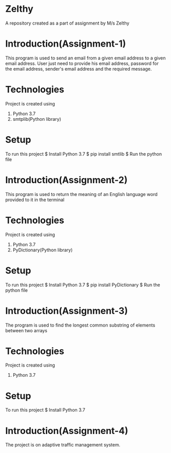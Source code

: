 # Zelthy
A repository created as a part of assignment by M/s Zelthy

# Introduction(Assignment-1)
This program is used to send an email from a given email address to a given email address. User just need to provide his email address, password for the email address, sender's email address and the required message. 

# Technologies
Project is created using
1) Python 3.7
2) smtplib(Python library)

# Setup
To run this project
$ Install Python 3.7
$ pip install smtlib
$ Run the python file

# Introduction(Assignment-2)
This program is used to return the meaning of an English language word provided to it in the terminal

# Technologies
Project is created using
1) Python 3.7
2) PyDictionary(Python library)

# Setup
To run this project
$ Install Python 3.7
$ pip install PyDictionary
$ Run the python file

# Introduction(Assignment-3)
The program is used to find the longest common substring of elements between two arrays

# Technologies
Project is created using
1) Python 3.7

# Setup
To run this project
$ Install Python 3.7

# Introduction(Assignment-4)
The project is on adaptive traffic management system.
